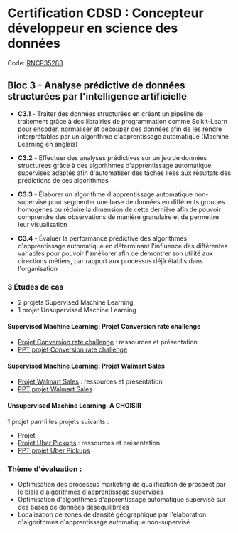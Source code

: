 # Certification CDSD : Concepteur développeur en science des données

Code: [RNCP35288](https://www.francecompetences.fr/recherche/rncp/35288/)

## Bloc 3 - Analyse prédictive de données structurées par l'intelligence artificielle

- **C3.1** - Traiter des données structurées en créant un pipeline de traitement grâce à des librairies de programmation comme Scikit-Learn pour encoder, normaliser et découper   des données afin de les rendre interprétables par un algorithme d'apprentissage automatique (Machine Learning en anglais)

- **C3.2** - Effectuer des analyses prédictives sur un jeu de données structurées   grâce à des algorithmes d'apprentissage automatique supervisés adaptés afin d'automatiser des tâches liées aux résultats des prédictions de ces algorithmes 

- **C3.3** - Élaborer un algorithme d'apprentissage automatique non-supervisé pour segmenter une base de données en différents groupes homogènes ou réduire la dimension de cette dernière afin de pouvoir comprendre des observations de manière granulaire et de permettre leur visualisation 

- **C3.4** - Évaluer la performance prédictive des algorithmes d'apprentissage automatique en déterminant l'influence des différentes variables pour pouvoir l'améliorer afin de démontrer son utilité aux directions métiers, par rapport aux processus déjà établis dans l'organisation

### 3 Études de cas

- 2 projets Supervised Machine Learning.
- 1 projet Unsupervised Machine Learning

#### Supervised Machine Learning: Projet Conversion rate challenge
- [Projet Conversion rate challenge](./Conversion%20rate%20challenge/README.md) : ressources et présentation
- [PPT projet Conversion rate challenge](https://1drv.ms/p/c/e238927bf76c9315/ETp1MqyLPftLo9w6GWvmkrYB24-0Ctm3eUtMqFmh9KTzXA?e=tmBDrF)

#### Supervised Machine Learning: Projet Walmart Sales
- [Projet Walmart Sales](./Walmart%20Sales/README.md) : ressources et présentation
- [PPT projet Walmart Sales](https://1drv.ms/p/c/e238927bf76c9315/EW-uW4KSA8hBk2dIcZgXR1oB5FSM5bKjnzzqUBvt5YE6NA?e=a16Fq7)

#### Unsupervised Machine Learning: A CHOISIR
1 projet parmi les projets suivants :
- Projet 
- [Projet Uber Pickups](./Uber%20Pickups/README.md) : ressources et présentation
- [PPT projet Uber Pickups](https://1drv.ms/p/c/e238927bf76c9315/EUzidAMyPTlBk698DPXLAJYBEeoNl3QmiQaIYoz-HYnVPQ?e=o5Zsq2)


### Thème d'évaluation :

- Optimisation des processus marketing de qualification de prospect par le biais d'algorithmes d'apprentissage supervisés
- Optimisation d'algorithmes d'apprentissage automatique supervisé sur des bases de données déséquilibrées
- Localisation de zones de densité géographique par l'élaboration d'algorithmes d'apprentissage automatique non-supervisé
